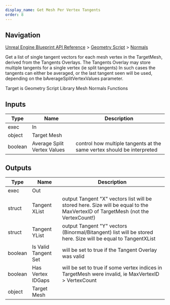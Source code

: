 ```yaml
---
display_name: Get Mesh Per Vertex Tangents
order: 8
---
```

## Navigation

[Unreal Engine Blueprint API Reference](https://dev.epicgames.com/documentation/en-us/unreal-engine/BlueprintAPI) > [Geometry Script](https://dev.epicgames.com/documentation/en-us/unreal-engine/BlueprintAPI/GeometryScript) > [Normals](https://dev.epicgames.com/documentation/en-us/unreal-engine/BlueprintAPI/GeometryScript/Normals)

Get a list of single tangent vectors for each mesh vertex in the TargetMesh, derived from the Tangents Overlays.
The Tangents Overlay may store multiple tangents for a single vertex (ie split tangents)
In such cases the tangents can either be averaged, or the last tangent seen will be used, depending on the bAverageSplitVertexValues parameter.

Target is Geometry Script Library Mesh Normals Functions

## Inputs

| Type | Name | Description |
| --- | --- | --- |
| exec | In |  |
| object | Target Mesh |  |
| boolean | Average Split Vertex Values | control how multiple tangents at the same vertex should be interpreted |

## Outputs

| Type | Name | Description |
| --- | --- | --- |
| exec | Out |  |
| struct | Tangent XList | output Tangent "X" vectors list will be stored here. Size will be equal to the MaxVertexID of TargetMesh (not the VertexCount!) |
| struct | Tangent YList | output Tangent "Y" vectors (Binormal/Bitangent) list will be stored here. Size will be equal to TangentXList |
| boolean | Is Valid Tangent Set | will be set to true if the Tangent Overlay was valid |
| boolean | Has Vertex IDGaps | will be set to true if some vertex indices in TargetMesh were invalid, ie MaxVertexID > VertexCount |
| object | Target Mesh |  |
